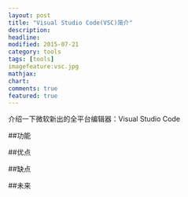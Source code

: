 ```yaml
---
layout: post
title: "Visual Studio Code(VSC)简介"
description:
headline:
modified: 2015-07-21
category: tools
tags: [tools]
imagefeature:vsc.jpg
mathjax:
chart:
comments: true
featured: true
---
```


介绍一下微软新出的全平台编辑器：Visual Studio Code

##功能

##优点

##缺点

##未来